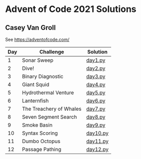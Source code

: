 # Advent of Code 2021 Solutions
## Casey Van Groll

See https://adventofcode.com/

| Day | Challenge               | Solution                     |
| --- | ----------------------- | ---------------------------- |
| 1   | Sonar Sweep             | [day1.py](./day1/day1.py)    |
| 2   | Dive!                   | [day2.py](./day2/day2.py)    |
| 3   | Binary Diagnostic       | [day3.py](./day3/day3.py)    |
| 4   | Giant Squid             | [day4.py](./day4/day4.py)    |
| 5   | Hydrothermal Venture    | [day5.py](./day5/day5.py)    |
| 6   | Lanternfish             | [day6.py](./day6/day6.py)    |
| 7   | The Treachery of Whales | [day7.py](./day7/day7.py)    |
| 8   | Seven Segment Search    | [day8.py](./day8/day8.py)    |
| 9   | Smoke Basin             | [day9.py](./day9/day9.py)    |
| 10  | Syntax Scoring          | [day10.py](./day10/day10.py) |
| 11  | Dumbo Octopus           | [day11.py](./day11/day11.py) |
| 12  | Passage Pathing         | [day12.py](./day12/day12.py) |
